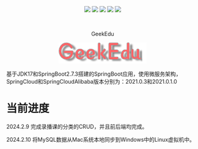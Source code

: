 <p align="center">
  <img src="https://img.shields.io/github/v/release/GeekEdu/geekedu?display_name=tag" />
  <img src="https://img.shields.io/github/stars/GeekEdu/geekedu" />
  <img src="https://img.shields.io/github/forks/GeekEdu/geekedu" />
  <img src="https://img.shields.io/github/issues/GeekEdu/geekedu" />
  <img src="https://img.shields.io/badge/license-Apache%20-yellow.svg" />
</p><br/>
<p align="center">
GeekEdu
</p>
<center>
<img src="./assets/logo.png" alt="logo">
</center>

基于JDK17和SpringBoot2.7.3搭建的SpringBoot应用，使用微服务架构，SpringCloud和SpringCloudAlibaba版本分别为：2021.0.3和2021.0.1.0

# 当前进度

2024.2.9 完成录播课的分类的CRUD，并且前后端均完成。

2024.2.10 将MySQL数据从Mac系统本地同步到Windows中的Linux虚拟机中。
